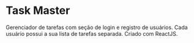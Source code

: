 # Task Master

Gerenciador de tarefas com seção de login e registro de usuários. Cada usuário possui a sua lista de tarefas separada. Criado com ReactJS.
